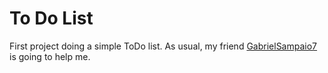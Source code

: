 # To Do List
First project doing a simple ToDo list. As usual, my friend <a href="https://github.com/GabrielSampaio7">GabrielSampaio7</a> is going to help me.



